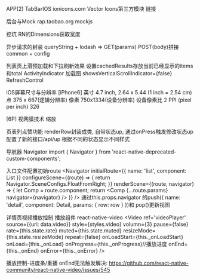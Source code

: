 APP(2)
  TabBarIOS 
  ionicons.com  Vector Icons第三方模块 链接

后台与Mock
  rap.taobao.org
  mockjs

挖坑
  RN的Dimensions获取宽度

异步请求的封装
  queryString + lodash => GET(params) POST(body)拼接
  common + config

列表页上滑预加载和下拉刷新效果
  设置cachedResults存放当前已经显示的items和total
  ActivityIndicator 加载图
  showsVerticalScrollIndicator={false}
  RefreshControl

iOS屏幕尺寸与分辨率
  [iPhone6]
  英寸 4.7 inch, 2.64 x 5.44 (1 inch = 2.54 cm)
  点 375 x 667(逻辑分辨率)
  像素 750x1334(设备分辨率)
  设备像素比 2
  PPI (pixel per inch) 326
  
  [6P]
  视网膜技术 缩放

页表列点赞功能
  renderRow封装成类, 自带状态up, 通过onPress触发修改状态up
  配置了新的接口/api/up
  根据不同的状态显示不同样式

导航器 Navigator
  import {
    Navigator
  } from 'react-native-deprecated-custom-components';
  
  入口文件配置初始route
    <Navigator
      initialRoute={{
        name: 'list',
        component: List
      }}
      configureScene={(route) => {
        return Navigator.SceneConfigs.FloatFromRight;
      }}
      renderScene={(route, navigator) => {
        let Comp = route.component;
        return <Comp {...route.params} navigator={navigator} 
          />
      }} />
    通过this.props.navigator
    的push({
        name: 'detail',
        component: Detail,
        params: {
          row: row
        }
    })和
  pop()更新视图

详情页视频播放控制
  播放组件 react-native-video
  <View style={styles.videoBox}>
    <Video 
      ref='videoPlayer'
      source={{uri: data.video}}
      style={styles.video}
      volumn={3}
      pause={false}
      rate={this.state.rate}
      muted={this.state.muted}
      resizeMode={this.state.resizeMode}
      repeat={false}
      onLoadStart={this._onLoadStart}
      onLoad={this._onLoad}
      onProgress={this._onProgress}//播放进度
      onEnd={this._onEnd}
      onError={this._onError}
      />
  </View>

播放控制-进度条/重播
  onEnd无法触发解决: https://github.com/react-native-community/react-native-video/issues/545
  

